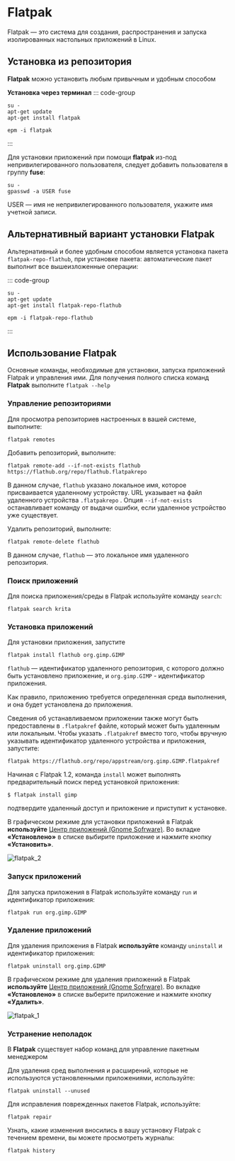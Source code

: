 # Flatpak
Flatpak — это система для создания, распространения и запуска изолированных настольных приложений в Linux.
## Установка из репозитория <Badge type="warning" text="sysphus" />
**Flatpak** можно установить любым привычным и удобным способом

**Установка через терминал**
::: code-group

```shell[apt-get]
su -
apt-get update
apt-get install flatpak
```
```shell[epm]
epm -i flatpak
```
:::

Для установки приложений при помощи **flatpak** из-под непривилегированного пользователя, следует добавить пользователя в группу **fuse**:

```shell
su -
gpasswd -a USER fuse
```
USER — имя не непривилегированного пользователя, укажите имя учетной записи. 

## Альтернативный вариант установки Flatpak

Альтернативный и более удобным способом является установка пакета `flatpak-repo-flathub`, при установке пакета: автоматические пакет выполнит все вышеизложенные операции:

::: code-group

```shell[apt-get]
su -
apt-get update
apt-get install flatpak-repo-flathub
```
```shell[epm]
epm -i flatpak-repo-flathub
```
:::

## Использование Flatpak

Основные команды, необходимые для установки, запуска приложений Flatpak и управления ими. Для получения полного списка команд **Flatpak** выполните `flatpak --help`

### Управление репозиториями

Для просмотра репозиториев настроенных в вашей системе, выполните:

```shell
flatpak remotes
```
Добавить репозиторий, выполните:

```shell
flatpak remote-add --if-not-exists flathub https://flathub.org/repo/flathub.flatpakrepo
```

В данном случае, `flathub` указано локальное имя, которое присваивается удаленному устройству. URL указывает на файл удаленного устройства `.flatpakrepo` . Опция `--if-not-exists` останавливает команду от выдачи ошибки, если удаленное устройство уже существует.

Удалить репозиторий, выполните:

```shell
flatpak remote-delete flathub
```

В данном случае, `flathub` — это локальное имя удаленного репозитория.

### Поиск приложений

Для поиска приложения/среды в Flatpak используйте команду `search`: 

```shell
flatpak search krita
```

### Установка приложений

Для установки приложения, запустите
```shell
flatpak install flathub org.gimp.GIMP
```

`flathub` — идентификатор удаленного репозитория, с которого должно быть установлено приложение, и `org.gimp.GIMP` - идентификатор приложения.

Как правило, приложению требуется определенная среда выполнения, и она будет установлена до приложения.

Сведения об устанавливаемом приложении также могут быть предоставлены в `.flatpakref` файле, который может быть удаленным или локальным. Чтобы указать `.flatpakref` вместо того, чтобы вручную указывать идентификатор удаленного устройства и приложения, запустите:

```shell
flatpak https://flathub.org/repo/appstream/org.gimp.GIMP.flatpakref
```
Начиная с Flatpak 1.2, команда `install` может выполнять предварительный поиск перед установкой приложения:
```shell
$ flatpak install gimp
```
подтвердите удаленный доступ и приложение и приступит к установке.

В графическом режиме для установки приложений в Flatpak **используйте** [Центр приложений (Gnome Sofrware)](/gnome-software). Во вкладке **«Установлено»** в списке выбирите приложение и нажмите кнопку **«Установить»**.

![flatpak_2](/flatpak/flatpak_2.gif)

### Запуск приложений
Для запуска приложения в Flatpak используйте команду `run` и идентификатор приложения:
```shell
flatpak run org.gimp.GIMP
```

### Удаление приложений

Для удаления приложения в Flatpak **используйте** команду `uninstall` и идентификатор приложения:

```shell
flatpak uninstall org.gimp.GIMP
```

В графическом режиме для удаления приложений в Flatpak **используйте** [Центр приложений (Gnome Sofrware)](/gnome-software). Во вкладке **«Установлено»** в списке выберите приложение и нажмите кнопку **«Удалить»**.

![flatpak_1](/flatpak/flatpak_1.gif)

### Устранение неполадок

В **Flatpak** существует набор команд для управление пакетным менеджером

Для удаления сред выполнения и расширений, которые не используются установленными приложениями, используйте:

```shell
flatpak uninstall --unused
```

Для исправления поврежденных пакетов Flatpak, используйте:

```shell
flatpak repair
```

Узнать, какие изменения вносились в вашу установку Flatpak с течением времени, вы можете просмотреть журналы:

```shell
flatpak history
```
